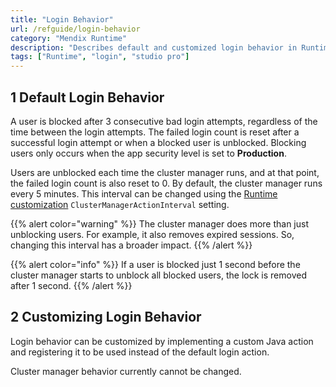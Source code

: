 ```yaml
---
title: "Login Behavior"
url: /refguide/login-behavior
category: "Mendix Runtime"
description: "Describes default and customized login behavior in Runtime."
tags: ["Runtime", "login", "studio pro"]
---
```


## 1 Default Login Behavior

A user is blocked after 3 consecutive bad login attempts, regardless of the time between the login attempts. The failed login count is reset after a successful login attempt or when a blocked user is unblocked. Blocking users only occurs when the app security level is set to **Production**.

Users are unblocked each time the cluster manager runs, and at that point, the failed login count is also reset to 0. By default, the cluster manager runs every 5 minutes. This interval can be changed using the [Runtime customization](custom-settings) `ClusterManagerActionInterval` setting.

{{% alert color="warning" %}}
The cluster manager does more than just unblocking users. For example, it also removes expired sessions. So, changing this interval has a broader impact.
{{% /alert %}}

{{% alert color="info" %}}
If a user is blocked just 1 second before the cluster manager starts to unblock all blocked users, the lock is removed after 1 second.
{{% /alert %}}

## 2 Customizing Login Behavior

Login behavior can be customized by implementing a custom Java action and registering it to be used instead of the default login action.

Cluster manager behavior currently cannot be changed.
